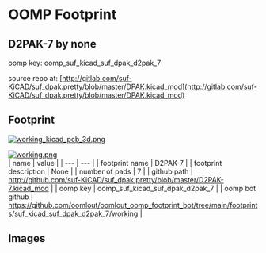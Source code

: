 # OOMP Footprint  
## D2PAK-7  by none  
  
oomp key: oomp_suf_kicad_suf_dpak_d2pak_7  
  
source repo at: [http://gitlab.com/suf-KiCAD/suf_dpak.pretty/blob/master/DPAK.kicad_mod](http://gitlab.com/suf-KiCAD/suf_dpak.pretty/blob/master/DPAK.kicad_mod)  
## Footprint  
  
[![working_kicad_pcb_3d.png](working_kicad_pcb_3d_600.png)](working_kicad_pcb_3d.png)  
  
[![working.png](working_600.png)](working.png)  
| name | value | 
| --- | --- | 
| footprint name | D2PAK-7 | 
| footprint description | None | 
| number of pads | 7 | 
| github path | http://github.com/suf-KiCAD/suf_dpak.pretty/blob/master/D2PAK-7.kicad_mod | 
| oomp key | oomp_suf_kicad_suf_dpak_d2pak_7 | 
| oomp bot github | https://github.com/oomlout/oomlout_oomp_footprint_bot/tree/main/footprints/suf_kicad_suf_dpak_d2pak_7/working | 
## Images  
